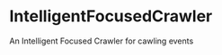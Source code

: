 IntelligentFocusedCrawler
=========================

An Intelligent Focused Crawler for cawling events
